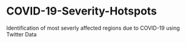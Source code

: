 # COVID-19-Severity-Hotspots
Identification of most severly affected regions due to COVID-19 using Twitter Data
